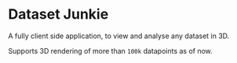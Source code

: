 # Dataset Junkie

A fully client side application, to view and analyse any dataset in 3D. 

Supports 3D rendering of more than `100k` datapoints as of now.